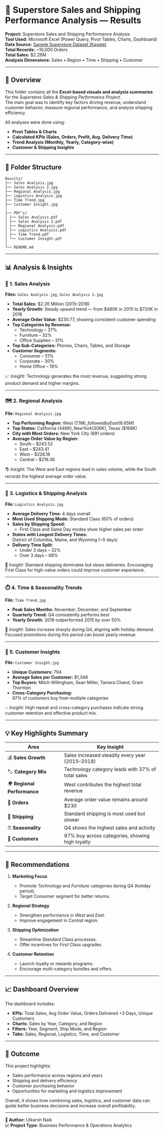 # 🧾 Superstore Sales and Shipping Performance Analysis — Results

**Project:** Superstore Sales and Shipping Performance Analysis  
**Tool Used:** Microsoft Excel (Power Query, Pivot Tables, Charts, Dashboard)  
**Data Source:** [Sample Superstore Dataset (Kaggle)](https://www.kaggle.com/datasets)  
**Total Records:** ~10,000 Orders  
**Total Sales:** $2.26M  
**Analysis Dimensions:** Sales • Region • Time • Shipping • Customer  

---

## 📘 Overview

This folder contains all the **Excel-based visuals and analysis summaries** for the *Superstore Sales & Shipping Performance Project*.  
The main goal was to identify key factors driving revenue, understand customer behavior, measure regional performance, and analyze shipping efficiency.

All analyses were done using:
- **Pivot Tables & Charts**
- **Calculated KPIs (Sales, Orders, Profit, Avg. Delivery Time)**
- **Trend Analysis (Monthly, Yearly, Category-wise)**
- **Customer & Shipping Insights**

---

## 📂 Folder Structure


```
Results/
├── Sales Analysis.jpg
├── Sales Analysis 2.jpg
├── Regional Analysis.jpg
├── Logistics Analysis.jpg
├── Time Trend.jpg
├── Customer Insight.jpg
│
├── PDF's/
│ ├── Sales Analysis.pdf
│ ├── Sales Analysis 2.pdf
│ ├── Regional Analysis.pdf
│ ├── Logistics Analysis.pdf
│ ├── Time Trend.pdf
│ └── Customer Insight.pdf
│
└── README.md
```

---

## 📊 Analysis & Insights

### 🔹 **1. Sales Analysis**
**Files:** `Sales Analysis.jpg`, `Sales Analysis 2.jpg`

- **Total Sales:** $2.26 Million (2015–2018)  
- **Yearly Growth:** Steady upward trend — from $480K in 2015 to $720K in 2018  
- **Average Order Value:** $230.77, showing consistent customer spending  
- **Top Categories by Revenue:**
  - Technology – 37%  
  - Furniture – 32%  
  - Office Supplies – 31%  
- **Top Sub-Categories:** Phones, Chairs, Tables, and Storage  
- **Customer Segments:**
  - Consumer – 51%  
  - Corporate – 30%  
  - Home Office – 19%

📈 *Insight:* Technology generates the most revenue, suggesting strong product demand and higher margins.

---

### 🗺️ **2. Regional Analysis**
**File:** `Regional Analysis.jpg`

- **Top Performing Region:** West ($7.1M), followed by East ($6.65M)  
- **Top States:** California ($446K), New York ($306K), Texas ($168K)  
- **City with Most Orders:** New York City (891 orders)  
- **Average Order Value by Region:**
  - South – $243.52  
  - East – $243.41  
  - West – $226.18  
  - Central – $216.36  

🌎 *Insight:* The West and East regions lead in sales volume, while the South records the highest average order value.

---

### 🚚 **3. Logistics & Shipping Analysis**
**File:** `Logistics Analysis.jpg`

- **Average Delivery Time:** 4 days overall  
- **Most Used Shipping Mode:** Standard Class (60% of orders)  
- **Sales by Shipping Speed:**
  - First Class and Same Day modes show higher sales per order  
- **States with Longest Delivery Times:**  
  District of Columbia, Maine, and Wyoming (~5 days)  
- **Delivery Time Split:**
  - Under 3 days – 32%  
  - Over 3 days – 68%

🚀 *Insight:* Standard shipping dominates but slows deliveries. Encouraging First Class for high-value orders could improve customer experience.

---

### ⏱️ **4. Time & Seasonality Trends**
**File:** `Time Trend.jpg`

- **Peak Sales Months:** November, December, and September  
- **Quarterly Trend:** Q4 consistently performs best  
- **Yearly Growth:** 2018 outperformed 2015 by over 50%  

📆 *Insight:* Sales increase sharply during Q4, aligning with holiday demand. Focused promotions during this period can boost yearly revenue.

---

### 👥 **5. Customer Insights**
**File:** `Customer Insight.jpg`

- **Unique Customers:** 794  
- **Average Sales per Customer:** $1,346  
- **Top Buyers:** Mitch Willingham, Sean Miller, Tamara Chand, Grant Thornton  
- **Cross-Category Purchasing:**  
  97% of customers buy from multiple categories  

💡 *Insight:* High repeat and cross-category purchases indicate strong customer retention and effective product mix.

---

## 💡 Key Highlights Summary

| Area | Key Insight |
|------|--------------|
| 💰 **Sales Growth** | Sales increased steadily every year (2015–2018) |
| 🏷️ **Category Mix** | Technology category leads with 37% of total sales |
| 🌍 **Regional Performance** | West contributes the highest total revenue |
| 🧾 **Orders** | Average order value remains around $230 |
| 🚚 **Shipping** | Standard shipping is most used but slower |
| ⏰ **Seasonality** | Q4 shows the highest sales and activity |
| 👤 **Customers** | 97% buy across categories, showing high loyalty |

---

## 🧭 Recommendations

1. **Marketing Focus**
   - Promote *Technology* and *Furniture* categories during Q4 (holiday period).  
   - Target Consumer segment for better returns.

2. **Regional Strategy**
   - Strengthen performance in *West* and *East*.  
   - Improve engagement in *Central* region.

3. **Shipping Optimization**
   - Streamline *Standard Class* processes.  
   - Offer incentives for *First Class* upgrades.

4. **Customer Retention**
   - Launch loyalty or rewards programs.  
   - Encourage multi-category bundles and offers.

---

## 📈 Dashboard Overview

The dashboard includes:
- **KPIs:** Total Sales, Avg Order Value, Orders Delivered <3 Days, Unique Customers  
- **Charts:** Sales by Year, Category, and Region  
- **Filters:** Year, Segment, Ship Mode, and Region  
- **Tabs:** Sales, Regional, Logistics, Time, and Customer  

---

## 🚀 Outcome

This project highlights:
- Sales performance across regions and years  
- Shipping and delivery efficiency  
- Customer purchasing behavior  
- Opportunities for marketing and logistics improvement  

Overall, it shows how combining sales, logistics, and customer data can guide better business decisions and increase overall profitability.

---

**📌 Author:** Utkarsh Naik  
**📈 Project Type:** Business Performance & Operations Analytics  

